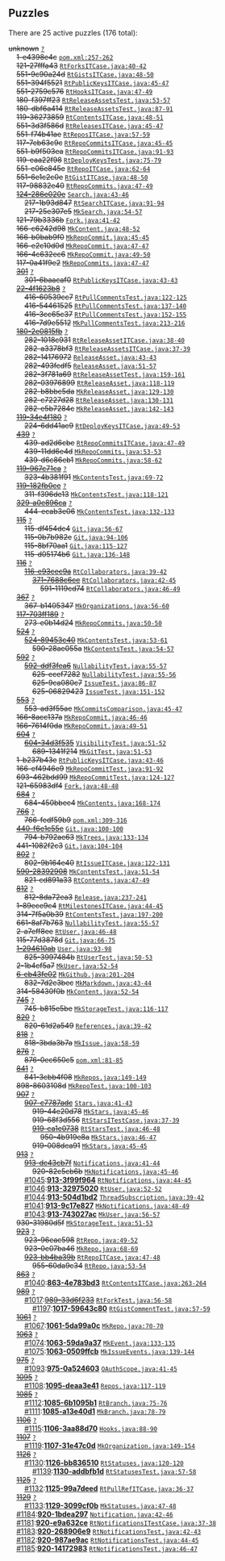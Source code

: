 ## Puzzles

There are 25 active puzzles (176 total):


<del>unknown</del> [`?`](../master/?)<br/>
&nbsp;&nbsp;&nbsp;&nbsp;<del>1-e4398e4c</del> [`pom.xml:257-262`](../master/pom.xml#L257-L262)<br/>
&nbsp;&nbsp;&nbsp;&nbsp;<del>121-27fffa43</del> [`RtForksITCase.java:40-42`](../master/src/test/java/com/jcabi/github/RtForksITCase.java#L40-L42)<br/>
&nbsp;&nbsp;&nbsp;&nbsp;<del>551-9c90a24d</del> [`RtGistsITCase.java:48-50`](../master/src/test/java/com/jcabi/github/RtGistsITCase.java#L48-L50)<br/>
&nbsp;&nbsp;&nbsp;&nbsp;<del>551-394f5521</del> [`RtPublicKeysITCase.java:45-47`](../master/src/test/java/com/jcabi/github/RtPublicKeysITCase.java#L45-L47)<br/>
&nbsp;&nbsp;&nbsp;&nbsp;<del>551-2759c576</del> [`RtHooksITCase.java:47-49`](../master/src/test/java/com/jcabi/github/RtHooksITCase.java#L47-L49)<br/>
&nbsp;&nbsp;&nbsp;&nbsp;<del>180-f397ff23</del> [`RtReleaseAssetsTest.java:53-57`](../master/src/test/java/com/jcabi/github/RtReleaseAssetsTest.java#L53-L57)<br/>
&nbsp;&nbsp;&nbsp;&nbsp;<del>180-dbf6a414</del> [`RtReleaseAssetsTest.java:87-91`](../master/src/test/java/com/jcabi/github/RtReleaseAssetsTest.java#L87-L91)<br/>
&nbsp;&nbsp;&nbsp;&nbsp;<del>119-36273859</del> [`RtContentsITCase.java:48-51`](../master/src/test/java/com/jcabi/github/RtContentsITCase.java#L48-L51)<br/>
&nbsp;&nbsp;&nbsp;&nbsp;<del>551-3d3f586d</del> [`RtReleasesITCase.java:45-47`](../master/src/test/java/com/jcabi/github/RtReleasesITCase.java#L45-L47)<br/>
&nbsp;&nbsp;&nbsp;&nbsp;<del>551-f74b41ae</del> [`RtReposITCase.java:57-59`](../master/src/test/java/com/jcabi/github/RtReposITCase.java#L57-L59)<br/>
&nbsp;&nbsp;&nbsp;&nbsp;<del>117-7eb63c9c</del> [`RtRepoCommitsITCase.java:45-45`](../master/src/test/java/com/jcabi/github/RtRepoCommitsITCase.java#L45-L45)<br/>
&nbsp;&nbsp;&nbsp;&nbsp;<del>551-b9f503ea</del> [`RtRepoCommitsITCase.java:91-93`](../master/src/test/java/com/jcabi/github/RtRepoCommitsITCase.java#L91-L93)<br/>
&nbsp;&nbsp;&nbsp;&nbsp;<del>119-eaa22f98</del> [`RtDeployKeysTest.java:75-79`](../master/src/test/java/com/jcabi/github/RtDeployKeysTest.java#L75-L79)<br/>
&nbsp;&nbsp;&nbsp;&nbsp;<del>551-e06e845e</del> [`RtRepoITCase.java:62-64`](../master/src/test/java/com/jcabi/github/RtRepoITCase.java#L62-L64)<br/>
&nbsp;&nbsp;&nbsp;&nbsp;<del>551-6e1c2c0e</del> [`RtGistITCase.java:48-50`](../master/src/test/java/com/jcabi/github/RtGistITCase.java#L48-L50)<br/>
&nbsp;&nbsp;&nbsp;&nbsp;<del>117-98832e40</del> [`RtRepoCommits.java:47-49`](../master/src/main/java/com/jcabi/github/RtRepoCommits.java#L47-L49)<br/>
&nbsp;&nbsp;&nbsp;&nbsp;[<del>124-286e020e</del>](https://github.com/jcabi/jcabi-github/issues/217) [`Search.java:43-46`](../master/src/main/java/com/jcabi/github/Search.java#L43-L46)<br/>
&nbsp;&nbsp;&nbsp;&nbsp;&nbsp;&nbsp;&nbsp;&nbsp;<del>217-1b93d847</del> [`RtSearchITCase.java:91-94`](../master/src/test/java/com/jcabi/github/RtSearchITCase.java#L91-L94)<br/>
&nbsp;&nbsp;&nbsp;&nbsp;&nbsp;&nbsp;&nbsp;&nbsp;<del>217-25e307e5</del> [`MkSearch.java:54-57`](../master/src/main/java/com/jcabi/github/mock/MkSearch.java#L54-L57)<br/>
&nbsp;&nbsp;&nbsp;&nbsp;<del>121-79b3336b</del> [`Fork.java:41-42`](../master/src/main/java/com/jcabi/github/Fork.java#L41-L42)<br/>
&nbsp;&nbsp;&nbsp;&nbsp;<del>166-c6242d98</del> [`MkContent.java:48-52`](../master/src/main/java/com/jcabi/github/mock/MkContent.java#L48-L52)<br/>
&nbsp;&nbsp;&nbsp;&nbsp;<del>166-b0bab9f0</del> [`MkRepoCommit.java:45-45`](../master/src/main/java/com/jcabi/github/mock/MkRepoCommit.java#L45-L45)<br/>
&nbsp;&nbsp;&nbsp;&nbsp;<del>166-e2c10d0d</del> [`MkRepoCommit.java:47-47`](../master/src/main/java/com/jcabi/github/mock/MkRepoCommit.java#L47-L47)<br/>
&nbsp;&nbsp;&nbsp;&nbsp;<del>166-4c632ec6</del> [`MkRepoCommit.java:49-50`](../master/src/main/java/com/jcabi/github/mock/MkRepoCommit.java#L49-L50)<br/>
&nbsp;&nbsp;&nbsp;&nbsp;<del>117-0a41f9e2</del> [`MkRepoCommits.java:47-47`](../master/src/main/java/com/jcabi/github/mock/MkRepoCommits.java#L47-L47)<br/>
&nbsp;&nbsp;&nbsp;&nbsp;[<del>301</del>](https://github.com/jcabi/jcabi-github/issues/301) [`?`](../master/?)<br/>
&nbsp;&nbsp;&nbsp;&nbsp;&nbsp;&nbsp;&nbsp;&nbsp;<del>301-6baacaf0</del> [`RtPublicKeysITCase.java:43-43`](../master/src/test/java/com/jcabi/github/RtPublicKeysITCase.java#L43-L43)<br/>
&nbsp;&nbsp;&nbsp;&nbsp;[<del>22-4f1623b8</del>](https://github.com/jcabi/jcabi-github/issues/416) [`?`](../master/?)<br/>
&nbsp;&nbsp;&nbsp;&nbsp;&nbsp;&nbsp;&nbsp;&nbsp;<del>416-60539cc7</del> [`RtPullCommentsTest.java:122-125`](../master/src/test/java/com/jcabi/github/RtPullCommentsTest.java#L122-L125)<br/>
&nbsp;&nbsp;&nbsp;&nbsp;&nbsp;&nbsp;&nbsp;&nbsp;<del>416-54461525</del> [`RtPullCommentsTest.java:137-140`](../master/src/test/java/com/jcabi/github/RtPullCommentsTest.java#L137-L140)<br/>
&nbsp;&nbsp;&nbsp;&nbsp;&nbsp;&nbsp;&nbsp;&nbsp;<del>416-3cc65c37</del> [`RtPullCommentsTest.java:152-155`](../master/src/test/java/com/jcabi/github/RtPullCommentsTest.java#L152-L155)<br/>
&nbsp;&nbsp;&nbsp;&nbsp;&nbsp;&nbsp;&nbsp;&nbsp;<del>416-7d9e5512</del> [`MkPullCommentsTest.java:213-216`](../master/src/test/java/com/jcabi/github/mock/MkPullCommentsTest.java#L213-L216)<br/>
&nbsp;&nbsp;&nbsp;&nbsp;[<del>180-2e0815fb</del>](https://github.com/jcabi/jcabi-github/issues/282) [`?`](../master/?)<br/>
&nbsp;&nbsp;&nbsp;&nbsp;&nbsp;&nbsp;&nbsp;&nbsp;<del>282-1018c931</del> [`RtReleaseAssetITCase.java:38-40`](../master/src/test/java/com/jcabi/github/RtReleaseAssetITCase.java#L38-L40)<br/>
&nbsp;&nbsp;&nbsp;&nbsp;&nbsp;&nbsp;&nbsp;&nbsp;<del>282-a3378bf3</del> [`RtReleaseAssetsITCase.java:37-39`](../master/src/test/java/com/jcabi/github/RtReleaseAssetsITCase.java#L37-L39)<br/>
&nbsp;&nbsp;&nbsp;&nbsp;&nbsp;&nbsp;&nbsp;&nbsp;<del>282-14176972</del> [`ReleaseAsset.java:43-43`](../master/src/main/java/com/jcabi/github/ReleaseAsset.java#L43-L43)<br/>
&nbsp;&nbsp;&nbsp;&nbsp;&nbsp;&nbsp;&nbsp;&nbsp;<del>282-493fcdf5</del> [`ReleaseAsset.java:51-57`](../master/src/main/java/com/jcabi/github/ReleaseAsset.java#L51-L57)<br/>
&nbsp;&nbsp;&nbsp;&nbsp;&nbsp;&nbsp;&nbsp;&nbsp;<del>282-3f781a69</del> [`RtReleaseAssetTest.java:159-161`](../master/src/test/java/com/jcabi/github/RtReleaseAssetTest.java#L159-L161)<br/>
&nbsp;&nbsp;&nbsp;&nbsp;&nbsp;&nbsp;&nbsp;&nbsp;<del>282-03976899</del> [`RtReleaseAsset.java:118-119`](../master/src/main/java/com/jcabi/github/RtReleaseAsset.java#L118-L119)<br/>
&nbsp;&nbsp;&nbsp;&nbsp;&nbsp;&nbsp;&nbsp;&nbsp;<del>282-b8bbc5da</del> [`MkReleaseAsset.java:129-130`](../master/src/main/java/com/jcabi/github/mock/MkReleaseAsset.java#L129-L130)<br/>
&nbsp;&nbsp;&nbsp;&nbsp;&nbsp;&nbsp;&nbsp;&nbsp;<del>282-c7227d28</del> [`RtReleaseAsset.java:130-131`](../master/src/main/java/com/jcabi/github/RtReleaseAsset.java#L130-L131)<br/>
&nbsp;&nbsp;&nbsp;&nbsp;&nbsp;&nbsp;&nbsp;&nbsp;<del>282-e5b7284c</del> [`MkReleaseAsset.java:142-143`](../master/src/main/java/com/jcabi/github/mock/MkReleaseAsset.java#L142-L143)<br/>
&nbsp;&nbsp;&nbsp;&nbsp;[<del>119-34e4f180</del>](https://github.com/jcabi/jcabi-github/issues/224) [`?`](../master/?)<br/>
&nbsp;&nbsp;&nbsp;&nbsp;&nbsp;&nbsp;&nbsp;&nbsp;<del>224-6dd41ae9</del> [`RtDeployKeysITCase.java:49-53`](../master/src/test/java/com/jcabi/github/RtDeployKeysITCase.java#L49-L53)<br/>
&nbsp;&nbsp;&nbsp;&nbsp;[<del>439</del>](https://github.com/jcabi/jcabi-github/issues/439) [`?`](../master/?)<br/>
&nbsp;&nbsp;&nbsp;&nbsp;&nbsp;&nbsp;&nbsp;&nbsp;<del>439-ad2d6cbe</del> [`RtRepoCommitsITCase.java:47-49`](../master/src/test/java/com/jcabi/github/RtRepoCommitsITCase.java#L47-L49)<br/>
&nbsp;&nbsp;&nbsp;&nbsp;&nbsp;&nbsp;&nbsp;&nbsp;<del>439-11dd6e4d</del> [`MkRepoCommits.java:53-53`](../master/src/main/java/com/jcabi/github/mock/MkRepoCommits.java#L53-L53)<br/>
&nbsp;&nbsp;&nbsp;&nbsp;&nbsp;&nbsp;&nbsp;&nbsp;<del>439-d6c86eb1</del> [`MkRepoCommits.java:58-62`](../master/src/main/java/com/jcabi/github/mock/MkRepoCommits.java#L58-L62)<br/>
&nbsp;&nbsp;&nbsp;&nbsp;[<del>119-967c71ca</del>](https://github.com/jcabi/jcabi-github/issues/323) [`?`](../master/?)<br/>
&nbsp;&nbsp;&nbsp;&nbsp;&nbsp;&nbsp;&nbsp;&nbsp;<del>323-4b381f91</del> [`MkContentsTest.java:69-72`](../master/src/test/java/com/jcabi/github/mock/MkContentsTest.java#L69-L72)<br/>
&nbsp;&nbsp;&nbsp;&nbsp;[<del>119-182fb0ce</del>](https://github.com/jcabi/jcabi-github/issues/311) [`?`](../master/?)<br/>
&nbsp;&nbsp;&nbsp;&nbsp;&nbsp;&nbsp;&nbsp;&nbsp;<del>311-f396de13</del> [`MkContentsTest.java:118-121`](../master/src/test/java/com/jcabi/github/mock/MkContentsTest.java#L118-L121)<br/>
&nbsp;&nbsp;&nbsp;&nbsp;[<del>329-a0e896ca</del>](https://github.com/jcabi/jcabi-github/issues/444) [`?`](../master/?)<br/>
&nbsp;&nbsp;&nbsp;&nbsp;&nbsp;&nbsp;&nbsp;&nbsp;<del>444-ecab3e06</del> [`MkContentsTest.java:132-133`](../master/src/test/java/com/jcabi/github/mock/MkContentsTest.java#L132-L133)<br/>
&nbsp;&nbsp;&nbsp;&nbsp;[<del>115</del>](https://github.com/jcabi/jcabi-github/issues/115) [`?`](../master/?)<br/>
&nbsp;&nbsp;&nbsp;&nbsp;&nbsp;&nbsp;&nbsp;&nbsp;<del>115-df454dc4</del> [`Git.java:56-67`](../master/src/main/java/com/jcabi/github/Git.java#L56-L67)<br/>
&nbsp;&nbsp;&nbsp;&nbsp;&nbsp;&nbsp;&nbsp;&nbsp;<del>115-0b7b982e</del> [`Git.java:94-106`](../master/src/main/java/com/jcabi/github/Git.java#L94-L106)<br/>
&nbsp;&nbsp;&nbsp;&nbsp;&nbsp;&nbsp;&nbsp;&nbsp;<del>115-8bf70aa1</del> [`Git.java:115-127`](../master/src/main/java/com/jcabi/github/Git.java#L115-L127)<br/>
&nbsp;&nbsp;&nbsp;&nbsp;&nbsp;&nbsp;&nbsp;&nbsp;<del>115-d05174b6</del> [`Git.java:136-148`](../master/src/main/java/com/jcabi/github/Git.java#L136-L148)<br/>
&nbsp;&nbsp;&nbsp;&nbsp;[<del>116</del>](https://github.com/jcabi/jcabi-github/issues/116) [`?`](../master/?)<br/>
&nbsp;&nbsp;&nbsp;&nbsp;&nbsp;&nbsp;&nbsp;&nbsp;[<del>116-e93cec9a</del>](https://github.com/jcabi/jcabi-github/issues/371) [`RtCollaborators.java:39-42`](../master/src/main/java/com/jcabi/github/RtCollaborators.java#L39-L42)<br/>
&nbsp;&nbsp;&nbsp;&nbsp;&nbsp;&nbsp;&nbsp;&nbsp;&nbsp;&nbsp;&nbsp;&nbsp;[<del>371-7688c6ce</del>](https://github.com/jcabi/jcabi-github/issues/591) [`RtCollaborators.java:42-45`](../master/src/main/java/com/jcabi/github/RtCollaborators.java#L42-L45)<br/>
&nbsp;&nbsp;&nbsp;&nbsp;&nbsp;&nbsp;&nbsp;&nbsp;&nbsp;&nbsp;&nbsp;&nbsp;&nbsp;&nbsp;&nbsp;&nbsp;<del>591-1119cd74</del> [`RtCollaborators.java:46-49`](../master/src/main/java/com/jcabi/github/RtCollaborators.java#L46-L49)<br/>
&nbsp;&nbsp;&nbsp;&nbsp;[<del>367</del>](https://github.com/jcabi/jcabi-github/issues/367) [`?`](../master/?)<br/>
&nbsp;&nbsp;&nbsp;&nbsp;&nbsp;&nbsp;&nbsp;&nbsp;<del>367-b1405347</del> [`MkOrganizations.java:56-60`](../master/src/main/java/com/jcabi/github/mock/MkOrganizations.java#L56-L60)<br/>
&nbsp;&nbsp;&nbsp;&nbsp;[<del>117-703ff189</del>](https://github.com/jcabi/jcabi-github/issues/273) [`?`](../master/?)<br/>
&nbsp;&nbsp;&nbsp;&nbsp;&nbsp;&nbsp;&nbsp;&nbsp;<del>273-e0b14d24</del> [`MkRepoCommits.java:50-50`](../master/src/main/java/com/jcabi/github/mock/MkRepoCommits.java#L50-L50)<br/>
&nbsp;&nbsp;&nbsp;&nbsp;[<del>524</del>](https://github.com/jcabi/jcabi-github/issues/524) [`?`](../master/?)<br/>
&nbsp;&nbsp;&nbsp;&nbsp;&nbsp;&nbsp;&nbsp;&nbsp;[<del>524-89453c40</del>](https://github.com/jcabi/jcabi-github/issues/590) [`MkContentsTest.java:53-61`](../master/src/test/java/com/jcabi/github/mock/MkContentsTest.java#L53-L61)<br/>
&nbsp;&nbsp;&nbsp;&nbsp;&nbsp;&nbsp;&nbsp;&nbsp;&nbsp;&nbsp;&nbsp;&nbsp;<del>590-28ae055a</del> [`MkContentsTest.java:54-57`](../master/src/test/java/com/jcabi/github/mock/MkContentsTest.java#L54-L57)<br/>
&nbsp;&nbsp;&nbsp;&nbsp;[<del>592</del>](https://github.com/jcabi/jcabi-github/issues/592) [`?`](../master/?)<br/>
&nbsp;&nbsp;&nbsp;&nbsp;&nbsp;&nbsp;&nbsp;&nbsp;[<del>592-ddf3fea6</del>](https://github.com/jcabi/jcabi-github/issues/625) [`NullabilityTest.java:55-57`](../master/src/test/java/com/jcabi/github/NullabilityTest.java#L55-L57)<br/>
&nbsp;&nbsp;&nbsp;&nbsp;&nbsp;&nbsp;&nbsp;&nbsp;&nbsp;&nbsp;&nbsp;&nbsp;<del>625-ecef7282</del> [`NullabilityTest.java:55-56`](../master/src/test/java/com/jcabi/github/NullabilityTest.java#L55-L56)<br/>
&nbsp;&nbsp;&nbsp;&nbsp;&nbsp;&nbsp;&nbsp;&nbsp;&nbsp;&nbsp;&nbsp;&nbsp;<del>625-9ca080c7</del> [`IssueTest.java:86-87`](../master/src/test/java/com/jcabi/github/IssueTest.java#L86-L87)<br/>
&nbsp;&nbsp;&nbsp;&nbsp;&nbsp;&nbsp;&nbsp;&nbsp;&nbsp;&nbsp;&nbsp;&nbsp;<del>625-06829423</del> [`IssueTest.java:151-152`](../master/src/test/java/com/jcabi/github/IssueTest.java#L151-L152)<br/>
&nbsp;&nbsp;&nbsp;&nbsp;[<del>553</del>](https://github.com/jcabi/jcabi-github/pull/553) [`?`](../master/?)<br/>
&nbsp;&nbsp;&nbsp;&nbsp;&nbsp;&nbsp;&nbsp;&nbsp;<del>553-ad3f55ae</del> [`MkCommitsComparison.java:45-47`](../master/src/main/java/com/jcabi/github/mock/MkCommitsComparison.java#L45-L47)<br/>
&nbsp;&nbsp;&nbsp;&nbsp;<del>166-8acc137a</del> [`MkRepoCommit.java:46-46`](../master/src/main/java/com/jcabi/github/mock/MkRepoCommit.java#L46-L46)<br/>
&nbsp;&nbsp;&nbsp;&nbsp;<del>166-7614f0da</del> [`MkRepoCommit.java:49-51`](../master/src/main/java/com/jcabi/github/mock/MkRepoCommit.java#L49-L51)<br/>
&nbsp;&nbsp;&nbsp;&nbsp;[<del>604</del>](https://github.com/jcabi/jcabi-github/issues/604) [`?`](../master/?)<br/>
&nbsp;&nbsp;&nbsp;&nbsp;&nbsp;&nbsp;&nbsp;&nbsp;[<del>604-34d3f535</del>](https://github.com/jcabi/jcabi-github/issues/689) [`VisibilityTest.java:51-52`](../master/src/test/java/com/jcabi/github/VisibilityTest.java#L51-L52)<br/>
&nbsp;&nbsp;&nbsp;&nbsp;&nbsp;&nbsp;&nbsp;&nbsp;&nbsp;&nbsp;&nbsp;&nbsp;<del>689-1341f214</del> [`MkGitTest.java:51-53`](../master/src/test/java/com/jcabi/github/mock/MkGitTest.java#L51-L53)<br/>
&nbsp;&nbsp;&nbsp;&nbsp;<del>1-b237b43e</del> [`RtPublicKeysITCase.java:43-46`](../master/src/test/java/com/jcabi/github/RtPublicKeysITCase.java#L43-L46)<br/>
&nbsp;&nbsp;&nbsp;&nbsp;<del>166-ef4946e9</del> [`MkRepoCommitTest.java:91-92`](../master/src/test/java/com/jcabi/github/mock/MkRepoCommitTest.java#L91-L92)<br/>
&nbsp;&nbsp;&nbsp;&nbsp;<del>693-462bdd99</del> [`MkRepoCommitTest.java:124-127`](../master/src/test/java/com/jcabi/github/mock/MkRepoCommitTest.java#L124-L127)<br/>
&nbsp;&nbsp;&nbsp;&nbsp;<del>121-65983df4</del> [`Fork.java:48-48`](../master/src/main/java/com/jcabi/github/Fork.java#L48-L48)<br/>
&nbsp;&nbsp;&nbsp;&nbsp;[<del>684</del>](https://github.com/jcabi/jcabi-github/issues/684) [`?`](../master/?)<br/>
&nbsp;&nbsp;&nbsp;&nbsp;&nbsp;&nbsp;&nbsp;&nbsp;<del>684-450bbec4</del> [`MkContents.java:168-174`](../master/src/main/java/com/jcabi/github/mock/MkContents.java#L168-L174)<br/>
&nbsp;&nbsp;&nbsp;&nbsp;[<del>766</del>](https://github.com/jcabi/jcabi-github/issues/766) [`?`](../master/?)<br/>
&nbsp;&nbsp;&nbsp;&nbsp;&nbsp;&nbsp;&nbsp;&nbsp;<del>766-fedf59b9</del> [`pom.xml:309-316`](../master/pom.xml#L309-L316)<br/>
&nbsp;&nbsp;&nbsp;&nbsp;[<del>440-f6e1e55e</del>](https://github.com/jcabi/jcabi-github/issues/794) [`Git.java:100-100`](../master/src/main/java/com/jcabi/github/Git.java#L100-L100)<br/>
&nbsp;&nbsp;&nbsp;&nbsp;&nbsp;&nbsp;&nbsp;&nbsp;<del>794-b792ae63</del> [`MkTrees.java:133-134`](../master/src/main/java/com/jcabi/github/mock/MkTrees.java#L133-L134)<br/>
&nbsp;&nbsp;&nbsp;&nbsp;<del>441-1082f2c3</del> [`Git.java:104-104`](../master/src/main/java/com/jcabi/github/Git.java#L104-L104)<br/>
&nbsp;&nbsp;&nbsp;&nbsp;[<del>802</del>](https://github.com/jcabi/jcabi-github/issues/802) [`?`](../master/?)<br/>
&nbsp;&nbsp;&nbsp;&nbsp;&nbsp;&nbsp;&nbsp;&nbsp;<del>802-9b164e40</del> [`RtIssueITCase.java:122-131`](../master/src/test/java/com/jcabi/github/RtIssueITCase.java#L122-L131)<br/>
&nbsp;&nbsp;&nbsp;&nbsp;[<del>590-28392908</del>](https://github.com/jcabi/jcabi-github/issues/821) [`MkContentsTest.java:51-54`](../master/src/test/java/com/jcabi/github/mock/MkContentsTest.java#L51-L54)<br/>
&nbsp;&nbsp;&nbsp;&nbsp;&nbsp;&nbsp;&nbsp;&nbsp;<del>821-cd891a33</del> [`RtContents.java:47-49`](../master/src/main/java/com/jcabi/github/RtContents.java#L47-L49)<br/>
&nbsp;&nbsp;&nbsp;&nbsp;[<del>812</del>](https://github.com/jcabi/jcabi-github/issues/812) [`?`](../master/?)<br/>
&nbsp;&nbsp;&nbsp;&nbsp;&nbsp;&nbsp;&nbsp;&nbsp;<del>812-8da72ea3</del> [`Release.java:237-241`](../master/src/main/java/com/jcabi/github/Release.java#L237-L241)<br/>
&nbsp;&nbsp;&nbsp;&nbsp;<del>1-89ece9c4</del> [`RtMilestonesITCase.java:44-45`](../master/src/test/java/com/jcabi/github/RtMilestonesITCase.java#L44-L45)<br/>
&nbsp;&nbsp;&nbsp;&nbsp;<del>314-7f5a0b39</del> [`RtContentsTest.java:197-200`](../master/src/test/java/com/jcabi/github/RtContentsTest.java#L197-L200)<br/>
&nbsp;&nbsp;&nbsp;&nbsp;<del>661-8af7b763</del> [`NullabilityTest.java:55-57`](../master/src/test/java/com/jcabi/github/NullabilityTest.java#L55-L57)<br/>
&nbsp;&nbsp;&nbsp;&nbsp;<del>2-a7eff8ee</del> [`RtUser.java:46-48`](../master/src/main/java/com/jcabi/github/RtUser.java#L46-L48)<br/>
&nbsp;&nbsp;&nbsp;&nbsp;<del>115-77d3878d</del> [`Git.java:66-75`](../master/src/main/java/com/jcabi/github/Git.java#L66-L75)<br/>
&nbsp;&nbsp;&nbsp;&nbsp;[<del>1-294610ab</del>](https://github.com/jcabi/jcabi-github/issues/825) [`User.java:93-98`](../master/src/main/java/com/jcabi/github/User.java#L93-L98)<br/>
&nbsp;&nbsp;&nbsp;&nbsp;&nbsp;&nbsp;&nbsp;&nbsp;<del>825-3997484b</del> [`RtUserTest.java:50-53`](../master/src/test/java/com/jcabi/github/RtUserTest.java#L50-L53)<br/>
&nbsp;&nbsp;&nbsp;&nbsp;<del>2-1b4ef5a7</del> [`MkUser.java:52-54`](../master/src/main/java/com/jcabi/github/mock/MkUser.java#L52-L54)<br/>
&nbsp;&nbsp;&nbsp;&nbsp;[<del>6-cb43fe02</del>](https://github.com/jcabi/jcabi-github/issues/832) [`MkGithub.java:201-204`](../master/src/main/java/com/jcabi/github/mock/MkGithub.java#L201-L204)<br/>
&nbsp;&nbsp;&nbsp;&nbsp;&nbsp;&nbsp;&nbsp;&nbsp;<del>832-7d2e3bec</del> [`MkMarkdown.java:43-44`](../master/src/main/java/com/jcabi/github/mock/MkMarkdown.java#L43-L44)<br/>
&nbsp;&nbsp;&nbsp;&nbsp;<del>314-58430f0b</del> [`MkContent.java:52-54`](../master/src/main/java/com/jcabi/github/mock/MkContent.java#L52-L54)<br/>
&nbsp;&nbsp;&nbsp;&nbsp;[<del>745</del>](https://github.com/jcabi/jcabi-github/issues/745) [`?`](../master/?)<br/>
&nbsp;&nbsp;&nbsp;&nbsp;&nbsp;&nbsp;&nbsp;&nbsp;<del>745-b815e5be</del> [`MkStorageTest.java:116-117`](../master/src/test/java/com/jcabi/github/mock/MkStorageTest.java#L116-L117)<br/>
&nbsp;&nbsp;&nbsp;&nbsp;[<del>820</del>](https://github.com/jcabi/jcabi-github/issues/820) [`?`](../master/?)<br/>
&nbsp;&nbsp;&nbsp;&nbsp;&nbsp;&nbsp;&nbsp;&nbsp;<del>820-61d2a549</del> [`References.java:39-42`](../master/src/main/java/com/jcabi/github/References.java#L39-L42)<br/>
&nbsp;&nbsp;&nbsp;&nbsp;[<del>818</del>](https://github.com/jcabi/jcabi-github/issues/818) [`?`](../master/?)<br/>
&nbsp;&nbsp;&nbsp;&nbsp;&nbsp;&nbsp;&nbsp;&nbsp;<del>818-3bda3b7a</del> [`MkIssue.java:58-59`](../master/src/main/java/com/jcabi/github/mock/MkIssue.java#L58-L59)<br/>
&nbsp;&nbsp;&nbsp;&nbsp;[<del>876</del>](https://github.com/jcabi/jcabi-github/issues/876) [`?`](../master/?)<br/>
&nbsp;&nbsp;&nbsp;&nbsp;&nbsp;&nbsp;&nbsp;&nbsp;<del>876-0ec650c5</del> [`pom.xml:81-85`](../master/pom.xml#L81-L85)<br/>
&nbsp;&nbsp;&nbsp;&nbsp;[<del>841</del>](https://github.com/jcabi/jcabi-github/issues/841) [`?`](../master/?)<br/>
&nbsp;&nbsp;&nbsp;&nbsp;&nbsp;&nbsp;&nbsp;&nbsp;<del>841-3cbb4f08</del> [`MkRepos.java:149-149`](../master/src/main/java/com/jcabi/github/mock/MkRepos.java#L149-L149)<br/>
&nbsp;&nbsp;&nbsp;&nbsp;<del>898-8603108d</del> [`MkRepoTest.java:100-103`](../master/src/test/java/com/jcabi/github/mock/MkRepoTest.java#L100-L103)<br/>
&nbsp;&nbsp;&nbsp;&nbsp;[<del>907</del>](https://github.com/jcabi/jcabi-github/issues/907) [`?`](../master/?)<br/>
&nbsp;&nbsp;&nbsp;&nbsp;&nbsp;&nbsp;&nbsp;&nbsp;[<del>907-c7787adc</del>](https://github.com/jcabi/jcabi-github/issues/919) [`Stars.java:41-43`](../master/src/main/java/com/jcabi/github/Stars.java#L41-L43)<br/>
&nbsp;&nbsp;&nbsp;&nbsp;&nbsp;&nbsp;&nbsp;&nbsp;&nbsp;&nbsp;&nbsp;&nbsp;<del>919-44e20d78</del> [`MkStars.java:45-46`](../master/src/main/java/com/jcabi/github/mock/MkStars.java#L45-L46)<br/>
&nbsp;&nbsp;&nbsp;&nbsp;&nbsp;&nbsp;&nbsp;&nbsp;&nbsp;&nbsp;&nbsp;&nbsp;<del>919-68f3d556</del> [`RtStarsITestCase.java:37-39`](../master/src/test/java/com/jcabi/github/RtStarsITestCase.java#L37-L39)<br/>
&nbsp;&nbsp;&nbsp;&nbsp;&nbsp;&nbsp;&nbsp;&nbsp;&nbsp;&nbsp;&nbsp;&nbsp;[<del>919-ca1c0738</del>](https://github.com/jcabi/jcabi-github/issues/950) [`RtStarsTest.java:46-48`](../master/src/test/java/com/jcabi/github/RtStarsTest.java#L46-L48)<br/>
&nbsp;&nbsp;&nbsp;&nbsp;&nbsp;&nbsp;&nbsp;&nbsp;&nbsp;&nbsp;&nbsp;&nbsp;&nbsp;&nbsp;&nbsp;&nbsp;<del>950-4b919e8a</del> [`MkStars.java:46-47`](../master/src/main/java/com/jcabi/github/mock/MkStars.java#L46-L47)<br/>
&nbsp;&nbsp;&nbsp;&nbsp;&nbsp;&nbsp;&nbsp;&nbsp;&nbsp;&nbsp;&nbsp;&nbsp;<del>919-008dea91</del> [`MkStars.java:45-45`](../master/src/main/java/com/jcabi/github/mock/MkStars.java#L45-L45)<br/>
&nbsp;&nbsp;&nbsp;&nbsp;[<del>913</del>](https://github.com/jcabi/jcabi-github/issues/913) [`?`](../master/?)<br/>
&nbsp;&nbsp;&nbsp;&nbsp;&nbsp;&nbsp;&nbsp;&nbsp;[<del>913-dc43cb7f</del>](https://github.com/jcabi/jcabi-github/issues/920) [`Notifications.java:41-44`](../master/src/main/java/com/jcabi/github/Notifications.java#L41-L44)<br/>
&nbsp;&nbsp;&nbsp;&nbsp;&nbsp;&nbsp;&nbsp;&nbsp;&nbsp;&nbsp;&nbsp;&nbsp;<del>920-82c5cb6b</del> [`MkNotifications.java:45-46`](../master/src/main/java/com/jcabi/github/mock/MkNotifications.java#L45-L46)<br/>
&nbsp;&nbsp;&nbsp;&nbsp;&nbsp;&nbsp;&nbsp;&nbsp;[#1045](https://github.com/jcabi/jcabi-github/issues/1045):[**913-3f99f964**](https://github.com/jcabi/jcabi-github/issues/1045) [`RtNotifications.java:44-45`](../master/src/main/java/com/jcabi/github/RtNotifications.java#L44-L45)<br/>
&nbsp;&nbsp;&nbsp;&nbsp;&nbsp;&nbsp;&nbsp;&nbsp;[#1046](https://github.com/jcabi/jcabi-github/issues/1046):[**913-32975020**](https://github.com/jcabi/jcabi-github/issues/1046) [`RtUser.java:52-52`](../master/src/main/java/com/jcabi/github/RtUser.java#L52-L52)<br/>
&nbsp;&nbsp;&nbsp;&nbsp;&nbsp;&nbsp;&nbsp;&nbsp;[#1044](https://github.com/jcabi/jcabi-github/issues/1044):[**913-504d1bd2**](https://github.com/jcabi/jcabi-github/issues/1044) [`ThreadSubscription.java:39-42`](../master/src/main/java/com/jcabi/github/ThreadSubscription.java#L39-L42)<br/>
&nbsp;&nbsp;&nbsp;&nbsp;&nbsp;&nbsp;&nbsp;&nbsp;[#1041](https://github.com/jcabi/jcabi-github/issues/1041):[**913-9c17e827**](https://github.com/jcabi/jcabi-github/issues/1041) [`MkNotifications.java:48-49`](../master/src/main/java/com/jcabi/github/mock/MkNotifications.java#L48-L49)<br/>
&nbsp;&nbsp;&nbsp;&nbsp;&nbsp;&nbsp;&nbsp;&nbsp;[#1043](https://github.com/jcabi/jcabi-github/issues/1043):[**913-743027ac**](https://github.com/jcabi/jcabi-github/issues/1043) [`MkUser.java:56-57`](../master/src/main/java/com/jcabi/github/mock/MkUser.java#L56-L57)<br/>
&nbsp;&nbsp;&nbsp;&nbsp;<del>930-31980d5f</del> [`MkStorageTest.java:51-53`](../master/src/test/java/com/jcabi/github/mock/MkStorageTest.java#L51-L53)<br/>
&nbsp;&nbsp;&nbsp;&nbsp;[<del>923</del>](https://github.com/jcabi/jcabi-github/issues/923) [`?`](../master/?)<br/>
&nbsp;&nbsp;&nbsp;&nbsp;&nbsp;&nbsp;&nbsp;&nbsp;<del>923-96eac598</del> [`RtRepo.java:49-52`](../master/src/main/java/com/jcabi/github/RtRepo.java#L49-L52)<br/>
&nbsp;&nbsp;&nbsp;&nbsp;&nbsp;&nbsp;&nbsp;&nbsp;<del>923-0c07ba46</del> [`MkRepo.java:68-69`](../master/src/main/java/com/jcabi/github/mock/MkRepo.java#L68-L69)<br/>
&nbsp;&nbsp;&nbsp;&nbsp;&nbsp;&nbsp;&nbsp;&nbsp;[<del>923-bb4ba39b</del>](https://github.com/jcabi/jcabi-github/issues/955) [`RtRepoITCase.java:47-48`](../master/src/test/java/com/jcabi/github/RtRepoITCase.java#L47-L48)<br/>
&nbsp;&nbsp;&nbsp;&nbsp;&nbsp;&nbsp;&nbsp;&nbsp;&nbsp;&nbsp;&nbsp;&nbsp;<del>955-60da9c34</del> [`RtRepo.java:53-54`](../master/src/main/java/com/jcabi/github/RtRepo.java#L53-L54)<br/>
&nbsp;&nbsp;&nbsp;&nbsp;[<del>863</del>](https://github.com/jcabi/jcabi-github/issues/863) [`?`](../master/?)<br/>
&nbsp;&nbsp;&nbsp;&nbsp;&nbsp;&nbsp;&nbsp;&nbsp;[#1040](https://github.com/jcabi/jcabi-github/issues/1040):[**863-4e783bd3**](https://github.com/jcabi/jcabi-github/issues/1040) [`RtContentsITCase.java:263-264`](../master/src/test/java/com/jcabi/github/RtContentsITCase.java#L263-L264)<br/>
&nbsp;&nbsp;&nbsp;&nbsp;[<del>989</del>](https://github.com/jcabi/jcabi-github/issues/989) [`?`](../master/?)<br/>
&nbsp;&nbsp;&nbsp;&nbsp;&nbsp;&nbsp;&nbsp;&nbsp;[#1017](https://github.com/jcabi/jcabi-github/issues/1017):[<del>989-33d6f233</del>](https://github.com/jcabi/jcabi-github/issues/1017) [`RtForkTest.java:56-58`](../master/src/test/java/com/jcabi/github/RtForkTest.java#L56-L58)<br/>
&nbsp;&nbsp;&nbsp;&nbsp;&nbsp;&nbsp;&nbsp;&nbsp;&nbsp;&nbsp;&nbsp;&nbsp;[#1197](https://github.com/jcabi/jcabi-github/issues/1197):[**1017-59643c80**](https://github.com/jcabi/jcabi-github/issues/1197) [`RtGistCommentTest.java:57-59`](../master/src/test/java/com/jcabi/github/RtGistCommentTest.java#L57-L59)<br/>
&nbsp;&nbsp;&nbsp;&nbsp;[<del>1061</del>](https://github.com/jcabi/jcabi-github/pull/1061) [`?`](../master/?)<br/>
&nbsp;&nbsp;&nbsp;&nbsp;&nbsp;&nbsp;&nbsp;&nbsp;[#1067](https://github.com/jcabi/jcabi-github/issues/1067):[**1061-5da99a0c**](https://github.com/jcabi/jcabi-github/issues/1067) [`MkRepo.java:70-70`](../master/src/main/java/com/jcabi/github/mock/MkRepo.java#L70-L70)<br/>
&nbsp;&nbsp;&nbsp;&nbsp;[<del>1063</del>](https://github.com/jcabi/jcabi-github/pull/1063) [`?`](../master/?)<br/>
&nbsp;&nbsp;&nbsp;&nbsp;&nbsp;&nbsp;&nbsp;&nbsp;[#1074](https://github.com/jcabi/jcabi-github/issues/1074):[**1063-59da9a37**](https://github.com/jcabi/jcabi-github/issues/1074) [`MkEvent.java:133-135`](../master/src/main/java/com/jcabi/github/mock/MkEvent.java#L133-L135)<br/>
&nbsp;&nbsp;&nbsp;&nbsp;&nbsp;&nbsp;&nbsp;&nbsp;[#1075](https://github.com/jcabi/jcabi-github/issues/1075):[**1063-0509ffcb**](https://github.com/jcabi/jcabi-github/issues/1075) [`MkIssueEvents.java:139-144`](../master/src/main/java/com/jcabi/github/mock/MkIssueEvents.java#L139-L144)<br/>
&nbsp;&nbsp;&nbsp;&nbsp;[<del>975</del>](https://github.com/jcabi/jcabi-github/issues/975) [`?`](../master/?)<br/>
&nbsp;&nbsp;&nbsp;&nbsp;&nbsp;&nbsp;&nbsp;&nbsp;[#1093](https://github.com/jcabi/jcabi-github/issues/1093):[**975-0a524603**](https://github.com/jcabi/jcabi-github/issues/1093) [`OAuthScope.java:41-45`](../master/src/test/java/com/jcabi/github/OAuthScope.java#L41-L45)<br/>
&nbsp;&nbsp;&nbsp;&nbsp;[<del>1095</del>](https://github.com/jcabi/jcabi-github/pull/1095) [`?`](../master/?)<br/>
&nbsp;&nbsp;&nbsp;&nbsp;&nbsp;&nbsp;&nbsp;&nbsp;[#1108](https://github.com/jcabi/jcabi-github/issues/1108):[**1095-deaa3e41**](https://github.com/jcabi/jcabi-github/issues/1108) [`Repos.java:117-119`](../master/src/main/java/com/jcabi/github/Repos.java#L117-L119)<br/>
&nbsp;&nbsp;&nbsp;&nbsp;[<del>1085</del>](https://github.com/jcabi/jcabi-github/pull/1085) [`?`](../master/?)<br/>
&nbsp;&nbsp;&nbsp;&nbsp;&nbsp;&nbsp;&nbsp;&nbsp;[#1112](https://github.com/jcabi/jcabi-github/issues/1112):[**1085-6b1095b1**](https://github.com/jcabi/jcabi-github/issues/1112) [`RtBranch.java:75-76`](../master/src/main/java/com/jcabi/github/RtBranch.java#L75-L76)<br/>
&nbsp;&nbsp;&nbsp;&nbsp;&nbsp;&nbsp;&nbsp;&nbsp;[#1111](https://github.com/jcabi/jcabi-github/issues/1111):[**1085-a13e40d1**](https://github.com/jcabi/jcabi-github/issues/1111) [`MkBranch.java:78-79`](../master/src/main/java/com/jcabi/github/mock/MkBranch.java#L78-L79)<br/>
&nbsp;&nbsp;&nbsp;&nbsp;[<del>1106</del>](https://github.com/jcabi/jcabi-github/pull/1106) [`?`](../master/?)<br/>
&nbsp;&nbsp;&nbsp;&nbsp;&nbsp;&nbsp;&nbsp;&nbsp;[#1115](https://github.com/jcabi/jcabi-github/issues/1115):[**1106-3aa88d70**](https://github.com/jcabi/jcabi-github/issues/1115) [`Hooks.java:88-90`](../master/src/main/java/com/jcabi/github/Hooks.java#L88-L90)<br/>
&nbsp;&nbsp;&nbsp;&nbsp;[<del>1107</del>](https://github.com/jcabi/jcabi-github/pull/1107) [`?`](../master/?)<br/>
&nbsp;&nbsp;&nbsp;&nbsp;&nbsp;&nbsp;&nbsp;&nbsp;[#1119](https://github.com/jcabi/jcabi-github/issues/1119):[**1107-31e47c0d**](https://github.com/jcabi/jcabi-github/issues/1119) [`MkOrganization.java:149-154`](../master/src/main/java/com/jcabi/github/mock/MkOrganization.java#L149-L154)<br/>
&nbsp;&nbsp;&nbsp;&nbsp;[<del>1126</del>](https://github.com/jcabi/jcabi-github/pull/1126) [`?`](../master/?)<br/>
&nbsp;&nbsp;&nbsp;&nbsp;&nbsp;&nbsp;&nbsp;&nbsp;[#1130](https://github.com/jcabi/jcabi-github/issues/1130):[**1126-bb836510**](https://github.com/jcabi/jcabi-github/issues/1130) [`RtStatuses.java:120-120`](../master/src/main/java/com/jcabi/github/RtStatuses.java#L120-L120)<br/>
&nbsp;&nbsp;&nbsp;&nbsp;&nbsp;&nbsp;&nbsp;&nbsp;&nbsp;&nbsp;&nbsp;&nbsp;[#1139](https://github.com/jcabi/jcabi-github/issues/1139):[**1130-addbfb1d**](https://github.com/jcabi/jcabi-github/issues/1139) [`RtStatusesTest.java:57-58`](../master/src/test/java/com/jcabi/github/RtStatusesTest.java#L57-L58)<br/>
&nbsp;&nbsp;&nbsp;&nbsp;[<del>1125</del>](https://github.com/jcabi/jcabi-github/pull/1125) [`?`](../master/?)<br/>
&nbsp;&nbsp;&nbsp;&nbsp;&nbsp;&nbsp;&nbsp;&nbsp;[#1132](https://github.com/jcabi/jcabi-github/issues/1132):[**1125-99a7deed**](https://github.com/jcabi/jcabi-github/issues/1132) [`RtPullRefITCase.java:36-37`](../master/src/test/java/com/jcabi/github/RtPullRefITCase.java#L36-L37)<br/>
&nbsp;&nbsp;&nbsp;&nbsp;[<del>1129</del>](https://github.com/jcabi/jcabi-github/pull/1129) [`?`](../master/?)<br/>
&nbsp;&nbsp;&nbsp;&nbsp;&nbsp;&nbsp;&nbsp;&nbsp;[#1133](https://github.com/jcabi/jcabi-github/issues/1133):[**1129-3099cf0b**](https://github.com/jcabi/jcabi-github/issues/1133) [`MkStatuses.java:47-48`](../master/src/main/java/com/jcabi/github/mock/MkStatuses.java#L47-L48)<br/>
&nbsp;&nbsp;&nbsp;&nbsp;[#1184](https://github.com/jcabi/jcabi-github/issues/1184):[**920-1bdea297**](https://github.com/jcabi/jcabi-github/issues/1184) [`Notification.java:42-46`](../master/src/main/java/com/jcabi/github/Notification.java#L42-L46)<br/>
&nbsp;&nbsp;&nbsp;&nbsp;[#1181](https://github.com/jcabi/jcabi-github/issues/1181):[**920-e9a632ce**](https://github.com/jcabi/jcabi-github/issues/1181) [`RtNotificationsITestCase.java:37-38`](../master/src/test/java/com/jcabi/github/RtNotificationsITestCase.java#L37-L38)<br/>
&nbsp;&nbsp;&nbsp;&nbsp;[#1183](https://github.com/jcabi/jcabi-github/issues/1183):[**920-268906e9**](https://github.com/jcabi/jcabi-github/issues/1183) [`RtNotificationsTest.java:42-43`](../master/src/test/java/com/jcabi/github/RtNotificationsTest.java#L42-L43)<br/>
&nbsp;&nbsp;&nbsp;&nbsp;[#1182](https://github.com/jcabi/jcabi-github/issues/1182):[**920-987ae9ac**](https://github.com/jcabi/jcabi-github/issues/1182) [`RtNotificationsTest.java:44-45`](../master/src/test/java/com/jcabi/github/RtNotificationsTest.java#L44-L45)<br/>
&nbsp;&nbsp;&nbsp;&nbsp;[#1185](https://github.com/jcabi/jcabi-github/issues/1185):[**920-14172983**](https://github.com/jcabi/jcabi-github/issues/1185) [`RtNotificationsTest.java:46-47`](../master/src/test/java/com/jcabi/github/RtNotificationsTest.java#L46-L47)<br/>